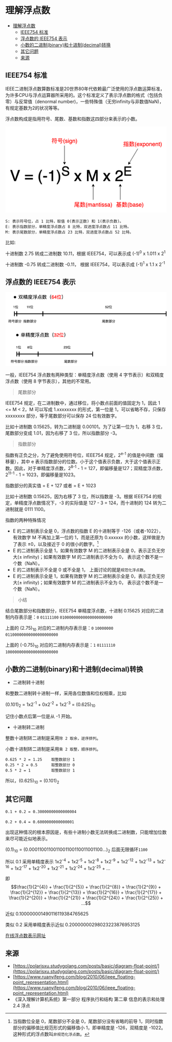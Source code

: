 # 理解浮点数
- [理解浮点数](#理解浮点数)
  - [IEEE754 标准](#ieee754-标准)
  - [浮点数的 IEEE754 表示](#浮点数的-ieee754-表示)
  - [小数的二进制(binary)和十进制(decimal)转换](#小数的二进制binary和十进制decimal转换)
  - [其它问题](#其它问题)
  - [来源](#来源)

## IEEE754 标准
IEEE二进制浮点数算数标准是20世界80年代依赖最广泛使用的浮点数运算标准，为许多CPU与浮点运算器所采用的。这个标准定义了表示浮点数的格式（包括负零）与反常值（denormal number)，一些特殊值（无穷infinity与非数值NaN)，有规定基数为2的状况等等。

浮点数构成是指用符号、尾数、基数和指数这四部分来表示的小数。

![浮点数构成](https://github.com/frank-dc/drawpics/blob/main/the_structure_of_floating_point.png?raw=true)

```text
S: 表示符号位，占 1 比特，取值 0(表示正数) 和 1(表示负数)。
E: 表示指数部分，单精度浮点数占 8 比特，双进度浮点数占 11 比特。
M: 表示尾数部分，单精度浮点数占 23 比特，双进度浮点数占 52 比特。
```

比如:

十进制数 2.75 转成二进制数 10.11，根据 IEEE754，可以表示成 (-1)<sup>0</sup> x 1.011 x 2<sup>1</sup>

十进制数 -0.75 转成二进制数 -0.11， 根据 IEEE754，可以表示成 (-1)<sup>1</sup> x 1.1 x 2<sup>-1</sup>


## 浮点数的 IEEE754 表示
![浮点数的 IEEE754 表示](https://github.com/frank-dc/drawpics/blob/main/ieee754_express_of_floating_point.png?raw=true)

一般，IEEE754 浮点数有两种类型：单精度浮点数（使用 4 字节表示）和双精度浮点数（使用 8 字节表示），其他的不常用。

> 尾数部分

IEEE754 规定，在二进制数中，通过移位，将小数点前面的值固定为 1，因此 1 <= M < 2，M 可以写成 1.xxxxxxxx 的形式，第一位是 1，可以省略不存，只保存 xxxxxxxx 部分，等于尾数部分可以保存 24 位有效数字。

比如十进制数 0.15625，转为二进制是 0.00101。为了让第一位为 1，右移 3 位， 尾数部分变成 1.01，因为右移了 3 位，所以指数部分 -3。

> 指数部分

指数有正负之分，为了避免使用符号位，IEEE754 规定，2<sup>e-1</sup> 的值是中间数（偏移量），其中 e 表示指数部分的位数。小于这个值表示负数，大于这个值表示正数。因此，对于单精度浮点数，2<sup>8-1</sup> - 1 = 127，即偏移量是127；双精度浮点数，2<sup>11-1</sup> - 1 = 1023，即偏移量是1023。

指数部分的真实值 = E + 127 或者 = E + 1023

比如十进制数 0.15625，因为右移了 3 位，所以指数是 -3。根据 IEEE754 的规定，单精度浮点数情况下，-3 的实际值是 127 - 3 = 124，而十进制的 124 转为二进制就是 0111 1100。

指数的两种特殊情况
* E 的二进制表示全是 0，浮点数的指数 E 的十进制等于 -126（或者-1022），有效数字 M 不再加上第一位的 1，而是还原为 0.xxxxxx 的小数，这样做是为了表示 ±0，以及接近于 0 的很小的数字。[^1]
* E 的二进制表示全是 1，如果有效数字 M 的二进制表示全是 0，表示正负无穷大(± infinity)；如果有效数字 M 的二进制表示不全为 0， 表示这个数不是一个数（NaN）。
* E 的二进制表示不全是 0 或不全是 1， 上面讨论的就是`规范化浮点数`。
* E 的二进制表示全是 1，如果有效数字 M 的二进制表示全是 0，表示正负无穷大(± infinity)；如果有效数字 M 的二进制表示不全为 0， 表示这个数不是一个数（NaN）。

[^1]: 当指数位全是 0，尾数部分不全是 0，尾数部分没有省略的前导 1，同时指数部分的偏移值比规范形式的偏移值小 1，即单精度是 -126，双精度是 -1022。这种形式的浮点数叫`非规范化浮点数`。

> 小结

结合尾数部分和指数部分，IEEE754 单精度浮点数，十进制 0.15625 对应的二进制内存表示是：`0` `01111100` `01000000000000000000000`

上面的 (2.75)<sub>10</sub> 对应的二进制内存表示是：`0` `10000000` `01100000000000000000000`

上面的 (-0.75)<sub>10</sub> 对应的二进制内存表示是：`1` `01111110` `10000000000000000000000`


## 小数的二进制(binary)和十进制(decimal)转换
* 二进制转十进制

和整数二进制转十进制一样，采用各位数值和位权相乘，比如

(0.101)<sub>2</sub> = 1x2<sup>-1</sup> + 0x2<sup>-2</sup> + 1x2<sup>-3</sup> = (0.625)<sub>10</sub>

记住小数点后第一位是从 -1 开始。

* 十进制转二进制

整数十进制转二进制是采用`除 2 取余，逆序排列`。

小数十进制转二进制是采用`乘 2 取整，顺序排列`。
```text
0.625 * 2 = 1.25    取整数部分 1
0.25 * 2 = 0.5      取整数部分 0
0.5 * 2 = 1         取整数部分 1
```
所以，(0.625)<sub>10</sub> = (0.101)<sub>2</sub> 


## 其它问题
```text
0.1 + 0.2 = 0.30000000000000004

0.2 + 0.4 = 0.6000000000000001
```
出现这种情况的根本原因是，有些十进制小数无法转换成二进制数，只能增加位数来尽可能近似地表示。

(0.1)<sub>10</sub> = (0.0001100110011001100110011001100...)<sub>2</sub>  后面无限循环`1100`

所以 0.1 采用单精度表示 1x2<sup>-4</sup> + 1x2<sup>-5</sup> + 1x2<sup>-8</sup> + 1x2<sup>-9</sup> + 1x2<sup>-12</sup> + 1x2<sup>-13</sup> + 1x2<sup>-16</sup> + 1x2<sup>-17</sup> + 1x2<sup>-20</sup> + 1x2<sup>-21</sup> + 1x2<sup>-24</sup> + 1x2<sup>-25</sup> + ...

即 
$$\frac{1}{2^{4}} + \frac{1}{2^{5}} + \frac{1}{2^{8}} + \frac{1}{2^{9}} + \frac{1}{2^{12}} + \frac{1}{2^{13}} + \frac{1}{2^{16}} + \frac{1}{2^{17}} + \frac{1}{2^{20}} + \frac{1}{2^{21}} + \frac{1}{2^{24}} + \frac{1}{2^{25}} + ...$$

近似 0.100000001490116119384765625

类似 0.2 采用单精度表示近似 0.20000000298023223876953125

[在线浮点数表示网址](https://baseconvert.com/ieee-754-floating-point)

## 来源
* [https://polarisxu.studygolang.com/posts/basic/diagram-float-point/](https://polarisxu.studygolang.com/posts/basic/diagram-float-point/)
* [https://www.ruanyifeng.com/blog/2010/06/ieee_floating-point_representation.html](https://www.ruanyifeng.com/blog/2010/06/ieee_floating-point_representation.html)
* 《深入理解计算机系统》第一部分 程序执行和结构 第二章 信息的表示和处理 2.4 浮点
